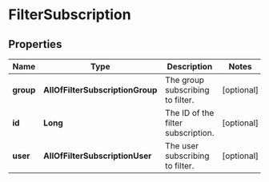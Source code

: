 # FilterSubscription

## Properties
Name | Type | Description | Notes
------------ | ------------- | ------------- | -------------
**group** | **AllOfFilterSubscriptionGroup** | The group subscribing to filter. |  [optional]
**id** | **Long** | The ID of the filter subscription. |  [optional]
**user** | **AllOfFilterSubscriptionUser** | The user subscribing to filter. |  [optional]
